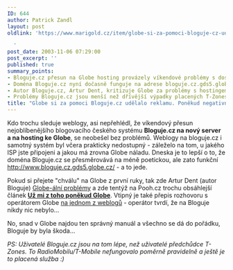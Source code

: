 ```yaml
---
ID: 644
author: Patrick Zandl
layout: post
oldlink: 'https://www.marigold.cz/item/globe-si-za-pomoci-bloguje-cz-udelalo-reklamu-ponekud-negativni

  '
post_date: 2003-11-06 07:29:00
post_excerpt: ''
published: true
summary_points:
- Bloguje.cz přesun na Globe hosting provázely víkendové problémy s dostupností.
- Doména Bloguje.cz nyní dočasně funguje na adrese bloguje.cz.gds5.globe.cz.
- Autor Bloguje.cz, Artur Dent, kritizuje Globe za problémy s hostingem.
- Problémy Bloguje.cz jsou menší než dřívější výpadky placených T-Zones.
title: "Globe si za pomoci Bloguje.cz udělalo reklamu. Poněkud negativní…"
---
```


<p>
Kdo trochu sleduje weblogy, asi nepřehlédl, že víkendový přesun nejoblíbenějšího blogovacího českého systému <STRONG>Bloguje.cz na nový server a na hosting ke Globe</STRONG>, se neobešel bez problémů. Weblogy na bloguje.cz i samotný systém byl včera prakticky nedostupný - záleželo na tom, u jakého ISP jste připojeni a jakou má zrovna Globe náladu. Dneska je to lepší o to, že doména Bloguje.cz se přesměrovává na méně poetickou, ale zato funkční <A href="http://www.bloguje.cz.gds5.globe.cz/">http://www.bloguje.cz.gds5.globe.cz/</A>&#160;- a to jede. </p>

<p>
Pokud si přejete "chválu" na Globe z první ruky, tak zde Artur Dent (autor Bloguje) <A href="http://blog.maly.cz/index.php?item=562" target=_blank>Globe-ální problémy</A> a zde tentýž na Pooh.cz trochu obsáhlejší článek <A href="http://www.pooh.cz/a.asp?a=2007262&amp;db="><STRONG>Už mi z toho poněkud Globe</STRONG></A>. Vtipný je také přepis rozhovoru s operátorem Globe <A href="http://pointusa.bloguje.cz.gds5.globe.cz/13008_item.php" target=_blank>na jednom z weblogů</A> - operátor tvrdí, že na Bloguje nikdy nic nebylo...</p>

<p>
No, snad v Globe najdou ten správný manuál a všechno se dá do pořádku, Bloguje by byla škoda...</p>

<p>
<EM>PS: Uživatelé Bloguje.cz jsou na tom lépe, než uživatelé předchůdce T-Zones. To RadioMobilu/T-Mobile nefungovalo poměrně pravidelně a ještě je to placená služba :)</EM></p>